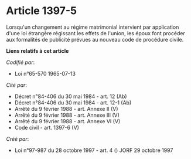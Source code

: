 # Article 1397-5

Lorsqu'un changement au régime matrimonial intervient par application d'une loi étrangère régissant les effets de l'union,
les époux font procéder aux formalités de publicité prévues au nouveau code de procédure civile.

**Liens relatifs à cet article**

_Codifié par_:

  - Loi n°65-570 1965-07-13

_Cité par_:

  - Décret n°84-406 du 30 mai 1984 - art. 12 (Ab)
  - Décret n°84-406 du 30 mai 1984 - art. 12-1 (Ab)
  - Arrêté du 9 février 1988 - art. Annexe II (V)
  - Arrêté du 9 février 1988 - art. Annexe III (V)
  - Arrêté du 9 février 1988 - art. Annexe VI (V)
  - Code civil - art. 1397-6 (V)

_Créé par_:

  - Loi n°97-987 du 28 octobre 1997 - art. 4 () JORF 29 octobre 1997
